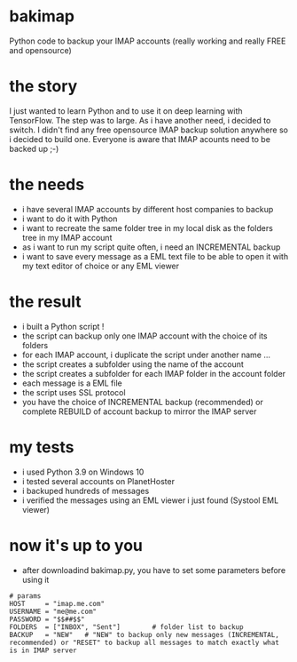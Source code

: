 # bakimap
Python code to backup your IMAP accounts (really working and really FREE and opensource)

# the story
I just wanted to learn Python and to use it on deep learning with TensorFlow.
The step was to large.
As i have another need, i decided to switch.
I didn't find any free opensource IMAP backup solution anywhere so i decided to build one.
Everyone is aware that IMAP acounts need to be backed up ;-)

# the needs
- i have several IMAP accounts by different host companies to backup
- i want to do it with Python
- i want to recreate the same folder tree in my local disk as the folders tree in my IMAP account
- as i want to run my script quite often, i need an INCREMENTAL backup
- i want to save every message as a EML text file to be able to open it with my text editor of choice or any EML viewer

# the result
- i built a Python script !
- the script can backup only one IMAP account with the choice of its folders
- for each IMAP account, i duplicate the script under another name ...
- the script creates a subfolder using the name of the account
- the script creates a subfolder for each IMAP folder in the account folder
- each message is a EML file
- the script uses SSL protocol
- you have the choice of INCREMENTAL backup (recommended) or complete REBUILD of account backup to mirror the IMAP server

# my tests
- i used Python 3.9 on Windows 10
- i tested several accounts on PlanetHoster 
- i backuped hundreds of messages
- i verified the messages using an EML viewer i just found (Systool EML viewer)

# now it's up to you
- after downloadind bakimap.py, you have to set some parameters before using it

```
# params
HOST     = "imap.me.com"
USERNAME = "me@me.com"
PASSWORD = "$$##$$"
FOLDERS  = ["INBOX", "Sent"]        # folder list to backup
BACKUP   = "NEW"   # "NEW" to backup only new messages (INCREMENTAL, recommended) or "RESET" to backup all messages to match exactly what is in IMAP server
```
